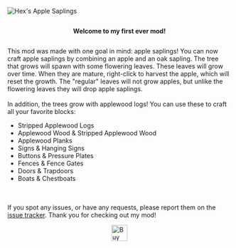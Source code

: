 ![Hex's Apple Saplings](https://github.com/hexagonelle/.cdn/blob/main/applesaplings/titleTest3.png)

<div
    style=
        "display: flex;
        flex-direction: row;
        align-items: center;
        justify-content: center;"
>
<p><strong>Welcome to my first ever mod!</strong></p>
</div>


This mod was made with one goal in mind: apple saplings! You can now craft apple saplings by combining an apple and an oak sapling. The tree that grows will spawn with some flowering leaves. These leaves will grow over time. When they are mature, right-click to harvest the apple, which will reset the growth. The "regular" leaves will not grow apples, but unlike the flowering leaves they will drop apple saplings.\
\
In addition, the trees grow with applewood logs! You can use these to craft all your favorite blocks:
- Stripped Applewood Logs
- Applewood Wood & Stripped Applewood Wood
- Applewood Planks
- Signs & Hanging Signs
- Buttons & Pressure Plates
- Fences & Fence Gates
- Doors & Trapdoors
- Boats & Chestboats


\
\
If you spot any issues, or have any requests, please report them on the [issue tracker](https://github.com/hexagonelle/applesaplings/issues). Thank you for checking out my mod!


<div
    style=
        "display: flex;
        flex-direction: row;
        align-items: center;
        justify-content: center;"
>
<a href='https://ko-fi.com/X8X7HTZVR' target='_blank'><img height='36' style='border:0px;height:36px;' src='https://storage.ko-fi.com/cdn/kofi3.png?v=6' border='0' alt='Buy Me a Coffee at ko-fi.com' /></a>
</div>
